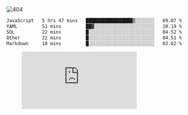 ![404](https://user-images.githubusercontent.com/378023/89412096-6f759d80-d761-11ea-8c57-84b30ef3f2b1.png)
<!--START_SECTION:waka-->

```txt
JavaScript   5 hrs 47 mins   █████████████████▒░░░░░░░   69.07 %
YAML         51 mins         ██▓░░░░░░░░░░░░░░░░░░░░░░   10.19 %
SQL          22 mins         █░░░░░░░░░░░░░░░░░░░░░░░░   04.52 %
Other        22 mins         █░░░░░░░░░░░░░░░░░░░░░░░░   04.51 %
Markdown     18 mins         █░░░░░░░░░░░░░░░░░░░░░░░░   03.62 %
```

<!--END_SECTION:waka-->
<figure><embed src="https://wakatime.com/share/@018b853e-267a-435d-a858-33e2b098b9d7/f3c3aa68-553a-4373-a9f9-2d456f62f780.svg"></embed></figure>
